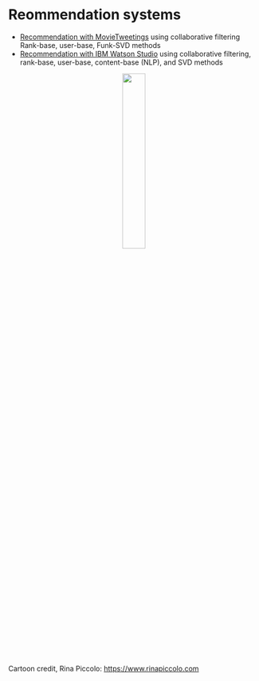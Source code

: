 # Reommendation systems 

- [Recommendation with MovieTweetings](https://github.com/ania4data/Recommendation_systems/tree/master/Movie_recommendation) using collaborative filtering Rank-base, user-base, Funk-SVD methods
- [Recommendation with IBM Watson Studio](https://github.com/ania4data/Recommendation_systems/tree/master/IBM_recommendation) using collaborative filtering, rank-base, user-base, content-base (NLP), and SVD methods

<p align="center"> 
<img src="https://github.com/ania4data/Recommendation_systems/blob/master/images/funny_recommendation.jpeg", style="width:30%">
</p>

Cartoon credit, Rina Piccolo: https://www.rinapiccolo.com